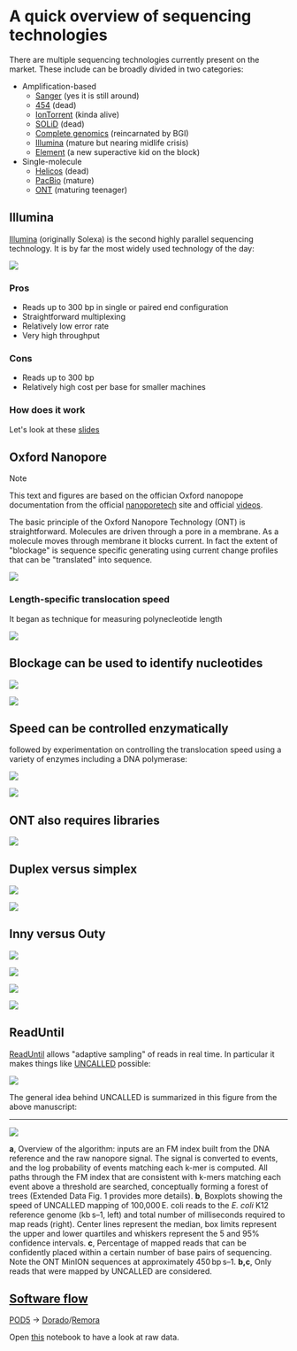 # A quick overview of sequencing technologies

There are multiple sequencing technologies currently present on the market. These include can be broadly divided in two categories:

- Amplification-based
  - [Sanger](https://www.ncbi.nlm.nih.gov/pmc/articles/PMC431765/pdf/pnas00043-0271.pdf) (yes it is still around)
  - [454](https://www.ncbi.nlm.nih.gov/pmc/articles/PMC1464427/) (dead)
  - [IonTorrent](https://www.nature.com/articles/nature10242) (kinda alive)
  - [SOLiD](https://www.ncbi.nlm.nih.gov/pmc/articles/PMC2752135/) (dead)
  - [Complete genomics](http://www.ncbi.nlm.nih.gov/entrez/query.fcgi?cmd=Retrieve&db=PubMed&dopt=Abstract&list_uids=19892942) (reincarnated by BGI)
  - [Illumina](https://www.ncbi.nlm.nih.gov/pmc/articles/PMC2581791/pdf/nihms72488.pdf) (mature but nearing midlife crisis)
  - [Element](https://www.nature.com/articles/s41587-023-01750-7) (a new superactive kid on the block)
- Single-molecule
  - [Helicos](https://genomebiology.biomedcentral.com/articles/10.1186/gb-2010-11-s1-i14) (dead)
  - [PacBio](https://science.sciencemag.org/content/323/5910/133/) (mature)
  - [ONT](https://pubs.acs.org/doi/full/10.1021/ja1087612) (maturing teenager)



## Illumina

[Illumina](https://www.ncbi.nlm.nih.gov/pmc/articles/PMC2581791/pdf/nihms72488.pdf) (originally Solexa) is the second highly parallel sequencing technology. 
It is by far the most widely used technology of the day:

![](https://i.imgur.com/ktRDWb8.png)

### Pros

- Reads up to 300 bp in single or paired end configuration
- Straightforward multiplexing
- Relatively low error rate
- Very high throughput

### Cons

- Reads up to 300 bp
- Relatively high cost per base for smaller machines

### How does it work

Let's look at these [slides](https://docs.google.com/presentation/d/1oF0dqWpGZOytQeuhgoAK0m53-xmGRnqGkJaYEasuSNo/edit?usp=sharing)

## Oxford Nanopore

> [!NOTE]
> This text and figures are based on the offician Oxford nanopоре documentation from the official [nanoporetech](https://community.nanoporetech.com/) site and official [videos](https://www.youtube.com/@OxfordNanoporeTechnologies).

The basic principle of the Oxford Nanopore Technology (ONT) is straightforward. Molecules are driven through a pore in a membrane. As a molecule moves through membrane it blocks current. In fact the extent of "blockage" is sequence specific generating using current change profiles that can be "translated" into sequence.    

![](https://i.imgur.com/e6zA8O2.png)

### Length-specific translocation speed

It began as technique for measuring polynecleotide length

[![](https://i.imgur.com/xl8KQjC.png)](https://www.pnas.org/doi/full/10.1073/pnas.93.24.13770)

## Blockage can be used to identify nucleotides

[![](https://i.imgur.com/1dzTNa8.png)](https://www.ncbi.nlm.nih.gov/pmc/articles/PMC2683137/)

![](https://i.imgur.com/Do6TLIh.png)


## Speed can be controlled enzymatically

followed by experimentation on controlling the translocation speed using a variety of enzymes including a DNA polymerase:

[![](https://i.imgur.com/qipZfI0.png)](https://pubs.acs.org/doi/full/10.1021/ja1087612)


![](https://i.imgur.com/Hrnls6l.png)

## ONT also requires libraries

![](https://i.imgur.com/CeecGrO.png)

## Duplex versus simplex

![](https://i.imgur.com/lW90eiu.png)

![](https://i.imgur.com/R5BU1v1.png)

## Inny versus Outy

![](https://i.imgur.com/Vwh99tc.png)


![](https://i.imgur.com/6ewx95i.png)

![](https://i.imgur.com/U3ELctd.png)

![](https://i.imgur.com/HvaD9qH.png)

## ReadUntil

[ReadUntil](https://github.com/nanoporetech/read_until_api) allows "adaptive sampling" of reads in real time. In particular it makes things like [UNCALLED](https://github.com/skovaka/UNCALLED) possible:

[![](https://i.imgur.com/GXs57S3.png)](https://www.nature.com/articles/s41587-020-0731-9)

The general idea behind UNCALLED is summarized in this figure from the above manuscript:

-----

![](https://i.imgur.com/5itIs1D.png)

**a**, Overview of the algorithm: inputs are an FM index built from the DNA reference and the raw nanopore signal. The signal is converted to events, and the log probability of events matching each k-mer is computed. All paths through the FM index that are consistent with k-mers matching each event above a threshold are searched, conceptually forming a forest of trees (Extended Data Fig. 1 provides more details). **b**, Boxplots showing the speed of UNCALLED mapping of 100,000 E. coli reads to the *E. coli* K12 reference genome (kb s–1, left) and total number of milliseconds required to map reads (right). Center lines represent the median, box limits represent the upper and lower quartiles and whiskers represent the 5 and 95% confidence intervals. **c**, Percentage of mapped reads that can be confidently placed within a certain number of base pairs of sequencing. Note the ONT MinION sequences at approximately 450 bp s–1. **b,c**, Only reads that were mapped by UNCALLED are considered.


## [Software flow](https://github.com/nanoporetech)

[POD5](https://github.com/nanoporetech/pod5-file-format) -> [Dorado](https://github.com/nanoporetech/dorado)/[Remora](https://github.com/nanoporetech/remora)

Open [this](https://colab.research.google.com/drive/1GdUhZMmopyUMNTMEJh0TE9GtoIiO-U0-?usp=sharing) notebook to have a look at raw data.
